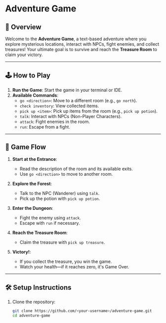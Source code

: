 # Adventure Game

## 🌟 Overview
Welcome to the **Adventure Game**, a text-based adventure where you explore mysterious locations, interact with NPCs, fight enemies, and collect treasures! Your ultimate goal is to survive and reach the **Treasure Room** to claim your victory.

---

## 🕹️ How to Play
1. **Run the Game**: Start the game in your terminal or IDE.
2. **Available Commands**:
   - `go <direction>`: Move to a different room (e.g., `go north`).
   - `check inventory`: View collected items.
   - `pick up <item>`: Pick up items from the room (e.g., `pick up potion`).
   - `talk`: Interact with NPCs (Non-Player Characters).
   - `attack`: Fight enemies in the room.
   - `run`: Escape from a fight.

---

## 📖 Game Flow

1. **Start at the Entrance**:
   - Read the description of the room and its available exits.
   - Use `go <direction>` to move to another room.

2. **Explore the Forest**:
   - Talk to the NPC (Wanderer) using `talk`.
   - Pick up the potion with `pick up potion`.

3. **Enter the Dungeon**:
   - Fight the enemy using `attack`.
   - Escape with `run` if necessary.

4. **Reach the Treasure Room**:
   - Claim the treasure with `pick up treasure`.

5. **Victory!**:
   - If you collect the treasure, you win the game.
   - Watch your health—if it reaches zero, it's Game Over.

---

## 🛠️ Setup Instructions

1. Clone the repository:
   ```bash
   git clone https://github.com/<your-username>/adventure-game.git
   cd adventure-game
